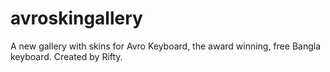 # avroskingallery
A new gallery with skins for Avro Keyboard, the award winning, free Bangla keyboard. Created by Rifty.

